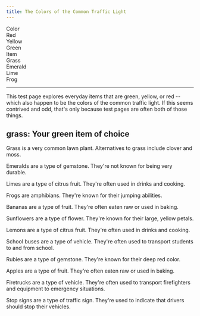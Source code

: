 ```yaml
---
title: The Colors of the Common Traffic Light
---
```


<div id="markdoc-chooser"><div><div class="markdoc-pref__container"><div class="markdoc-pref__label">Color</div><div class="markdoc-pref__pill " data-pref-id="color" data-option-id="red">Red</div><div class="markdoc-pref__pill " data-pref-id="color" data-option-id="yellow">Yellow</div><div class="markdoc-pref__pill selected" data-pref-id="color" data-option-id="green">Green</div></div><div class="markdoc-pref__container"><div class="markdoc-pref__label">Item</div><div class="markdoc-pref__pill selected" data-pref-id="item" data-option-id="grass">Grass</div><div class="markdoc-pref__pill " data-pref-id="item" data-option-id="emerald">Emerald</div><div class="markdoc-pref__pill " data-pref-id="item" data-option-id="lime">Lime</div><div class="markdoc-pref__pill " data-pref-id="item" data-option-id="frog">Frog</div></div><hr /></div></div>
<div id="markdoc-content"><article><p>This test page explores everyday items that are green, yellow, or red -- which also happen to be the colors of the common traffic light. If this seems contrived and odd, that's only because test pages are often both of those things.</p><h2>grass: Your green item of choice</h2><div class="markdoc__toggleable" data-if=19><div class="markdoc__toggleable" data-if=15><p>Grass is a very common lawn plant. Alternatives to grass include clover and moss.</p></div><div class="markdoc__toggleable markdoc__hidden" data-if=16><p>Emeralds are a type of gemstone. They're not known for being very durable.</p></div><div class="markdoc__toggleable markdoc__hidden" data-if=17><p>Limes are a type of citrus fruit. They're often used in drinks and cooking.</p></div><div class="markdoc__toggleable markdoc__hidden" data-if=18><p>Frogs are amphibians. They're known for their jumping abilities.</p></div></div><div class="markdoc__toggleable markdoc__hidden" data-if=20><div class="markdoc__toggleable markdoc__hidden" data-if=22><p>Bananas are a type of fruit. They're often eaten raw or used in baking.</p></div><div class="markdoc__toggleable markdoc__hidden" data-if=23><p>Sunflowers are a type of flower. They're known for their large, yellow petals.</p></div><div class="markdoc__toggleable markdoc__hidden" data-if=24><p>Lemons are a type of citrus fruit. They're often used in drinks and cooking.</p></div><div class="markdoc__toggleable markdoc__hidden" data-if=25><p>School buses are a type of vehicle. They're often used to transport students to and from school.</p></div></div><div class="markdoc__toggleable markdoc__hidden" data-if=21><div class="markdoc__toggleable markdoc__hidden" data-if=26><p>Rubies are a type of gemstone. They're known for their deep red color.</p></div><div class="markdoc__toggleable markdoc__hidden" data-if=27><p>Apples are a type of fruit. They're often eaten raw or used in baking.</p></div><div class="markdoc__toggleable markdoc__hidden" data-if=28><p>Firetrucks are a type of vehicle. They're often used to transport firefighters and equipment to emergency situations.</p></div><div class="markdoc__toggleable markdoc__hidden" data-if=29><p>Stop signs are a type of traffic sign. They're used to indicate that drivers should stop their vehicles.</p></div></div></article></div>
  <script>    clientRenderer.initialize({        pagePrefsConfig: [{"n":"Color","i":"color","o":"traffic_light_color_options"},{"n":"Item","i":"item","o":"<COLOR>_item_options"}],        prefOptionsConfig: {"traffic_light_color_options":[{"n":"Red","i":"red"},{"n":"Yellow","i":"yellow"},{"n":"Green","d":true,"i":"green"}],"red_item_options":[{"n":"Ruby","i":"ruby"},{"n":"Apple","d":true,"i":"apple"},{"n":"Firetruck","i":"firetruck"},{"n":"Stop sign","i":"stop_sign"}],"yellow_item_options":[{"n":"Banana","d":true,"i":"banana"},{"n":"Sunflower","i":"sunflower"},{"n":"Lemon","i":"lemon"},{"n":"School bus","i":"school_bus"}],"green_item_options":[{"n":"Grass","d":true,"i":"grass"},{"n":"Emerald","i":"emerald"},{"n":"Lime","i":"lime"},{"n":"Frog","i":"frog"}]},        selectedValsByPrefId: {"color":"green","item":"grass"},        ifFunctionsByRef: {"15":{"m":"F","n":"e","p":{"0":{"m":"V","p":["item"],"v":"grass"},"1":"grass"},"v":true,"r":"15"},"16":{"m":"F","n":"e","p":{"0":{"m":"V","p":["item"],"v":"grass"},"1":"emerald"},"v":false,"r":"16"},"17":{"m":"F","n":"e","p":{"0":{"m":"V","p":["item"],"v":"grass"},"1":"lime"},"v":false,"r":"17"},"18":{"m":"F","n":"e","p":{"0":{"m":"V","p":["item"],"v":"grass"},"1":"frog"},"v":false,"r":"18"},"19":{"m":"F","n":"e","p":{"0":{"m":"V","p":["color"],"v":"green"},"1":"green"},"v":true,"r":"19"},"20":{"m":"F","n":"e","p":{"0":{"m":"V","p":["color"],"v":"green"},"1":"yellow"},"v":false,"r":"20"},"21":{"m":"F","n":"e","p":{"0":{"m":"V","p":["color"],"v":"green"},"1":"red"},"v":false,"r":"21"},"22":{"m":"F","n":"e","p":{"0":{"m":"V","p":["item"],"v":"grass"},"1":"banana"},"v":false,"r":"22"},"23":{"m":"F","n":"e","p":{"0":{"m":"V","p":["item"],"v":"grass"},"1":"sunflower"},"v":false,"r":"23"},"24":{"m":"F","n":"e","p":{"0":{"m":"V","p":["item"],"v":"grass"},"1":"lemon"},"v":false,"r":"24"},"25":{"m":"F","n":"e","p":{"0":{"m":"V","p":["item"],"v":"grass"},"1":"school_bus"},"v":false,"r":"25"},"26":{"m":"F","n":"e","p":{"0":{"m":"V","p":["item"],"v":"grass"},"1":"ruby"},"v":false,"r":"26"},"27":{"m":"F","n":"e","p":{"0":{"m":"V","p":["item"],"v":"grass"},"1":"apple"},"v":false,"r":"27"},"28":{"m":"F","n":"e","p":{"0":{"m":"V","p":["item"],"v":"grass"},"1":"firetruck"},"v":false,"r":"28"},"29":{"m":"F","n":"e","p":{"0":{"m":"V","p":["item"],"v":"grass"},"1":"stop_sign"},"v":false,"r":"29"}}    });  </script>  
